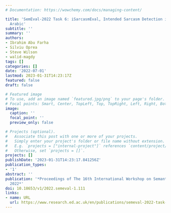 ```yaml
---
# Documentation: https://wowchemy.com/docs/managing-content/

title: 'SemEval-2022 Task 6: iSarcasmEval, Intended Sarcasm Detection in English and
  Arabic'
subtitle: ''
summary: ''
authors:
- Ibrahim Abu Farha
- Silviu Oprea
- Steve Wilson
- walid-magdy
tags: []
categories: []
date: '2022-07-01'
lastmod: 2023-01-31T14:23:17Z
featured: false
draft: false

# Featured image
# To use, add an image named `featured.jpg/png` to your page's folder.
# Focal points: Smart, Center, TopLeft, Top, TopRight, Left, Right, BottomLeft, Bottom, BottomRight.
image:
  caption: ''
  focal_point: ''
  preview_only: false

# Projects (optional).
#   Associate this post with one or more of your projects.
#   Simply enter your project's folder or file name without extension.
#   E.g. `projects = ["internal-project"]` references `content/project/deep-learning/index.md`.
#   Otherwise, set `projects = []`.
projects: []
publishDate: '2023-01-31T14:23:17.841256Z'
publication_types:
- '1'
abstract: ''
publication: '*Proceedings of The 16th International Workshop on Semantic Evaluation
  2022*'
doi: 10.18653/v1/2022.semeval-1.111
links:
- name: URL
  url: https://www.research.ed.ac.uk/en/publications/semeval-2022-task-6-isarcasmeval-intended-sarcasm-detection-in-en
---
```

